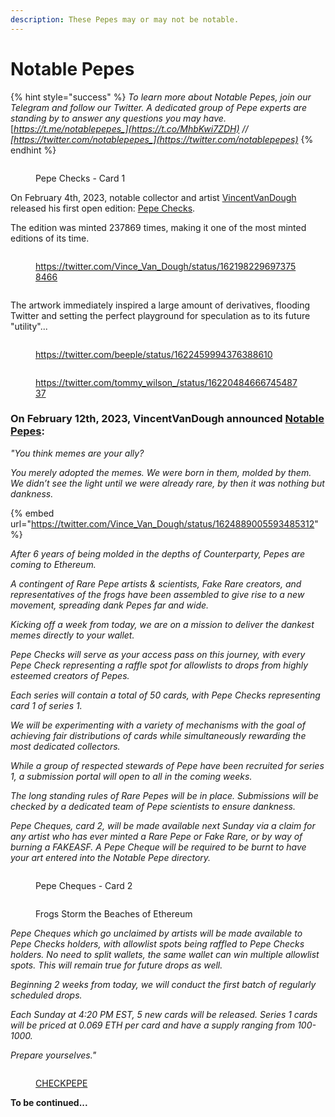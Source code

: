```yaml
---
description: These Pepes may or may not be notable.
---
```


# Notable Pepes

{% hint style="success" %}
_To learn more about Notable Pepes, join our Telegram and follow our Twitter. A dedicated group of Pepe experts are standing by to answer any questions you may have._ [_https://t.me/notablepepes_](https://t.co/MhbKwi7ZDH) _//_ [_https://twitter.com/notablepepes_](https://twitter.com/notablepepes)__
{% endhint %}

<figure><img src="../.gitbook/assets/Notable Pepe Checks.jpeg" alt=""><figcaption><p>Pepe Checks - Card 1</p></figcaption></figure>

On February 4th, 2023, notable collector and artist [VincentVanDough](https://twitter.com/Vince\_Van\_Dough) released his first open edition: [Pepe Checks](https://app.manifold.xyz/c/pepechecks).

The edition was minted 237869 times, making it one of the most minted editions of its time.&#x20;

<div>

<figure><img src="../.gitbook/assets/Pepe Checks.jpeg" alt=""><figcaption><p><a href="https://twitter.com/Vince_Van_Dough/status/1621982296973758466">https://twitter.com/Vince_Van_Dough/status/1621982296973758466</a></p></figcaption></figure>

 

<figure><img src="../.gitbook/assets/Screenshot 2023-02-14 at 7.48.55 PM.png" alt=""><figcaption></figcaption></figure>

</div>

The artwork immediately inspired a large amount of derivatives, flooding Twitter and setting the perfect playground for speculation as to its future "utility"...

<div>

<figure><img src="../.gitbook/assets/Screenshot 2023-02-14 at 7.38.12 PM.png" alt=""><figcaption><p><a href="https://twitter.com/beeple/status/1622459994376388610">https://twitter.com/beeple/status/1622459994376388610</a></p></figcaption></figure>

 

<figure><img src="../.gitbook/assets/Screenshot 2023-02-14 at 7.51.25 PM copy.jpg" alt=""><figcaption><p><a href="https://twitter.com/tommy_wilson_/status/1622048466674548737?s=20&#x26;t=XuFeTMsFdvgkczPuArDw9Q">https://twitter.com/tommy_wilson_/status/1622048466674548737</a></p></figcaption></figure>

</div>

### On February 12th, 2023, VincentVanDough announced [Notable Pepes](https://twitter.com/notablepepes):

_"You think memes are your ally?_

_You merely adopted the memes. We were born in them, molded by them. We didn’t see the light until we were already rare, by then it was nothing but dankness._

{% embed url="https://twitter.com/Vince_Van_Dough/status/1624889005593485312" %}

_After 6 years of being molded in the depths of Counterparty, Pepes are coming to Ethereum._

_A contingent of Rare Pepe artists & scientists, Fake Rare creators, and representatives of the frogs have been assembled to give rise to a new movement, spreading dank Pepes far and wide._

_Kicking off a week from today, we are on a mission to deliver the dankest memes directly to your wallet._

_Pepe Checks will serve as your access pass on this journey, with every Pepe Check representing a raffle spot for allowlists to drops from highly esteemed creators of Pepes._

_Each series will contain a total of 50 cards, with Pepe Checks representing card 1 of series 1._

_We will be experimenting with a variety of mechanisms with the goal of achieving fair distributions of cards while simultaneously rewarding the most dedicated collectors._

_While a group of respected stewards of Pepe have been recruited for series 1, a submission portal will open to all in the coming weeks._

_The long standing rules of Rare Pepes will be in place. Submissions will be checked by a dedicated team of Pepe scientists to ensure dankness._

_Pepe Cheques, card 2, will be made available next Sunday via a claim for any artist who has ever minted a Rare Pepe or Fake Rare, or by way of burning a FAKEASF. A Pepe Cheque will be required to be burnt to have your art entered into the Notable Pepe directory._

<div>

<figure><img src="../.gitbook/assets/Pepe Cheques-3.jpeg" alt=""><figcaption><p>Pepe Cheques - Card 2</p></figcaption></figure>

 

<figure><img src="../.gitbook/assets/The Daily - Notable Pepes.jpeg" alt=""><figcaption><p>Frogs Storm the Beaches of Ethereum</p></figcaption></figure>

</div>

_Pepe Cheques which go unclaimed by artists will be made available to Pepe Checks holders, with allowlist spots being raffled to Pepe Checks holders. No need to split wallets, the same wallet can win multiple allowlist spots. This will remain true for future drops as well._

_Beginning 2 weeks from today, we will conduct the first batch of regularly scheduled drops._

_Each Sunday at 4:20 PM EST, 5 new cards will be released. Series 1 cards will be priced at 0.069 ETH per card and have a supply ranging from 100-1000._

_Prepare yourselves."_

<figure><img src="../.gitbook/assets/PEPECHECK.jpeg" alt=""><figcaption><p> <a href="https://pepe.wtf/asset/CHECKPEPE">CHECKPEPE</a>  </p></figcaption></figure>

**To be continued...**
